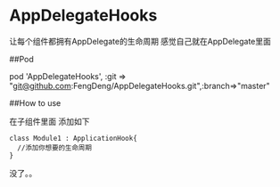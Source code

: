 # AppDelegateHooks
让每个组件都拥有AppDelegate的生命周期  感觉自己就在AppDelegate里面



##Pod

pod 'AppDelegateHooks', :git => "git@github.com:FengDeng/AppDelegateHooks.git",:branch=>"master"

##How to use

在子组件里面 添加如下

    class Module1 : ApplicationHook{
      //添加你想要的生命周期
    }

没了。。
